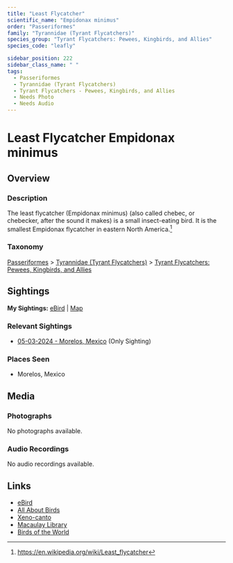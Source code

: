 ```yaml
---
title: "Least Flycatcher"
scientific_name: "Empidonax minimus"
order: "Passeriformes"
family: "Tyrannidae (Tyrant Flycatchers)"
species_group: "Tyrant Flycatchers: Pewees, Kingbirds, and Allies"
species_code: "leafly"

sidebar_position: 222
sidebar_class_name: " "
tags: 
  - Passeriformes
  - Tyrannidae (Tyrant Flycatchers)
  - Tyrant Flycatchers - Pewees, Kingbirds, and Allies
  - Needs Photo
  - Needs Audio
---
```


# Least Flycatcher <span className='sci_name'>Empidonax minimus</span>

## Overview

### Description
The least flycatcher (Empidonax minimus) (also called chebec, or chebecker, after the sound it makes) is a small insect-eating bird. It is the smallest Empidonax flycatcher in eastern North America.[^1]

[^1]: https://en.wikipedia.org/wiki/Least_flycatcher

### Taxonomy
[Passeriformes](/tags/passeriformes) > [Tyrannidae (Tyrant Flycatchers)](/tags/tyrannidae-tyrant-flycatchers) > [Tyrant Flycatchers: Pewees, Kingbirds, and Allies](/tags/tyrant-flycatchers-pewees-kingbirds-and-allies)


## Sightings

**My Sightings:** [eBird](https://ebird.org/lifelist?r=world&time=life&spp=leafly) | [Map](/map?species_code=leafly)

### Relevant Sightings

* [05-03-2024 - Morelos, Mexico](https://ebird.org/checklist/S171768235) (Only Sighting)

### Places Seen

* Morelos, Mexico



## Media
### Photographs
No photographs available.

### Audio Recordings
No audio recordings available.

## Links
* [eBird](https://ebird.org/species/leafly) 
* [All About Birds](https://www.allaboutbirds.org/guide/leafly) 
* [Xeno-canto](https://www.xeno-canto.org/species/empidonax-minimus) 
* [Macaulay Library](https://search.macaulaylibrary.org/catalog?taxonCode=leafly&sort=rating_rank_desc)
* [Birds of the World](https://birdsoftheworld.org/bow/species/leafly)
